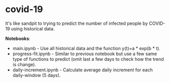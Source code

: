 # covid-19

It's like sandpit to trying to predict the number of infected people by COVID-19 using historical data. 



**Notebooks**:

- main.ipynb - Use all historical data and the function y(t)=a * exp(b * t).
- progress-fit.ipynb - Similar to previous notebook but use a few same type of functions to predict (omit last a few days to check how the trend is change).
- daily-increment.ipynb - Calculate average daily increment for each daily-window (5 days).